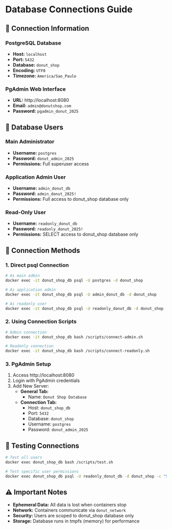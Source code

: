 
# Database Connections Guide

## 🔗 Connection Information

### PostgreSQL Database
- **Host:** `localhost`
- **Port:** `5432`
- **Database:** `donut_shop`
- **Encoding:** `UTF8`
- **Timezone:** `America/Sao_Paulo`

### PgAdmin Web Interface
- **URL:** http://localhost:8080
- **Email:** `admin@donutshop.com`
- **Password:** `pgadmin_donut_2025`

## 👥 Database Users

### Main Administrator
- **Username:** `postgres`
- **Password:** `donut_admin_2025`
- **Permissions:** Full superuser access

### Application Admin User
- **Username:** `admin_donut_db`
- **Password:** `admin_donut_2025!`
- **Permissions:** Full access to donut_shop database only

### Read-Only User
- **Username:** `readonly_donut_db`
- **Password:** `readonly_donut_2025!`
- **Permissions:** SELECT access to donut_shop database only

## 🔧 Connection Methods

### 1. Direct psql Connection
```bash
# As main admin
docker exec -it donut_shop_db psql -U postgres -d donut_shop

# As application admin
docker exec -it donut_shop_db psql -U admin_donut_db -d donut_shop

# As readonly user
docker exec -it donut_shop_db psql -U readonly_donut_db -d donut_shop
```

### 2. Using Connection Scripts
```bash
# Admin connection
docker exec -it donut_shop_db bash /scripts/connect-admin.sh

# Readonly connection
docker exec -it donut_shop_db bash /scripts/connect-readonly.sh
```

### 3. PgAdmin Setup
1. Access http://localhost:8080
2. Login with PgAdmin credentials
3. Add New Server:
   - **General Tab:**
     - Name: `Donut Shop Database`
   - **Connection Tab:**
     - Host: `donut_shop_db`
     - Port: `5432`
     - Database: `donut_shop`
     - Username: `postgres`
     - Password: `donut_admin_2025`
     
## 🧪 Testing Connections

```bash
# Test all users
docker exec donut_shop_db bash /scripts/test.sh

# Test specific user permissions
docker exec donut_shop_db psql -U readonly_donut_db -d donut_shop -c "SELECT COUNT(*) FROM cliente;"
```

## ⚠️ Important Notes

- **Ephemeral Data:** All data is lost when containers stop
- **Network:** Containers communicate via `donut_network`
- **Security:** Users are scoped to donut_shop database only
- **Storage:** Database runs in tmpfs (memory) for performance
 

